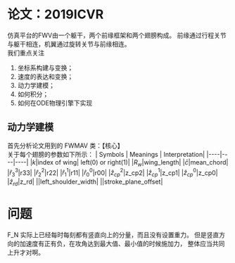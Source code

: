 <!-- author: Yan Jifu -->
<!-- content: the notes and tech document of FWV simulation-->
# 论文：2019ICVR
仿真平台的FWV由一个躯干，两个前缘框架和两个翅膀构成。 前缘通过行程关节与躯干相连，机翼通过旋转关节与前缘相连。  
我们重点关注  
1. 坐标系构建与变换；  
2. 速度的表达和变换；
3. 动力学建模；
4. 如何积分；
5. 如何在ODE物理引擎下实现

## 动力学建模
首先分析论文用到的 FWMAV 类：【核心】  
关于每个翅膀的参数如下所示：
| Symbols | Meanings | Interpretation|
|----|----|----|
|$k$|index of wing| left(0) or right(1)|
|$R_w$|wing_length|
|$\bar{c}$|mean_chord|
|$\hat{r}_3^3$|r33|
|$\hat{r}_2^2$|r22|
|$\hat{r}_1^1$|r11|
|$\hat{r}_0^0$|r00|
|$\hat{z}_{cp}^2$|z_cp2|
|$\hat{z}_{cp}^1$|z_cp1|
|$\hat{z}_{cp}^0$|z_cp0|
|$\hat{z}_{rd}$|z_rd|
||left_shoulder_width|
||stroke_plane_offset|

# 问题
F_N 实际上已经每时每刻都有竖直向上的分量，而且没有设置重力。
但是竖直方向的加速度有正有负，在攻角达到最大值、最小值的时候施加力，
整体应当共同上升才对啊。